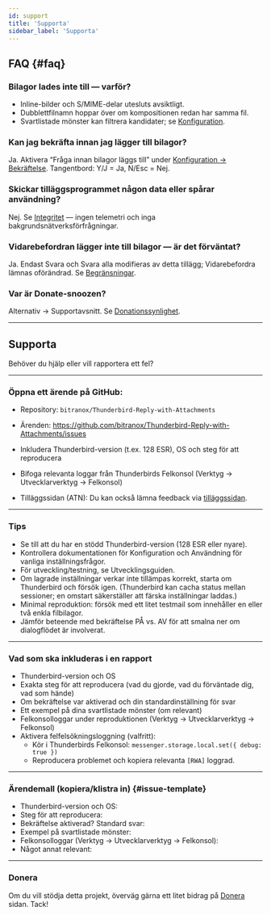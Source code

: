 ```yaml
---
id: support
title: 'Supporta'
sidebar_label: 'Supporta'
---
```


## FAQ {#faq}

### Bilagor lades inte till — varför?

- Inline-bilder och S/MIME-delar utesluts avsiktligt.
- Dubblettfilnamn hoppar över om kompositionen redan har samma fil.
- Svartlistade mönster kan filtrera kandidater; se [Konfiguration](configuration#blacklist-glob-patterns).

### Kan jag bekräfta innan jag lägger till bilagor?

Ja. Aktivera “Fråga innan bilagor läggs till” under [Konfiguration → Bekräftelse](configuration#confirmation). Tangentbord: Y/J = Ja, N/Esc = Nej.

### Skickar tilläggsprogrammet någon data eller spårar användning?

Nej. Se [Integritet](privacy) — ingen telemetri och inga bakgrundsnätverksförfrågningar.

### Vidarebefordran lägger inte till bilagor — är det förväntat?

Ja. Endast Svara och Svara alla modifieras av detta tillägg; Vidarebefordra lämnas oförändrad. Se [Begränsningar](usage#limitations).

### Var är Donate-snoozen?

Alternativ → Supportavsnitt. Se [Donationssynlighet](configuration#donation-visibility).

---

## Supporta

Behöver du hjälp eller vill rapportera ett fel?

---

### Öppna ett ärende på GitHub:

- Repository: `bitranox/Thunderbird-Reply-with-Attachments`
- Ärenden: https://github.com/bitranox/Thunderbird-Reply-with-Attachments/issues
- Inkludera Thunderbird-version (t.ex. 128 ESR), OS och steg för att reproducera
- Bifoga relevanta loggar från Thunderbirds Felkonsol (Verktyg → Utvecklarverktyg → Felkonsol)

- Tilläggssidan (ATN): Du kan också lämna feedback via [tilläggssidan](https://addons.thunderbird.net/thunderbird/addon/reply-with-attachments).

---

### Tips

- Se till att du har en stödd Thunderbird-version (128 ESR eller nyare).
- Kontrollera dokumentationen för Konfiguration och Användning för vanliga inställningsfrågor.
- För utveckling/testning, se Utvecklingsguiden.
- Om lagrade inställningar verkar inte tillämpas korrekt, starta om Thunderbird och försök igen. (Thunderbird kan cacha status mellan sessioner; en omstart säkerställer att färska inställningar laddas.)
- Minimal reproduktion: försök med ett litet testmail som innehåller en eller två enkla filbilagor.
- Jämför beteende med bekräftelse PÅ vs. AV för att smalna ner om dialogflödet är involverat.

---

### Vad som ska inkluderas i en rapport

- Thunderbird-version och OS
- Exakta steg för att reproducera (vad du gjorde, vad du förväntade dig, vad som hände)
- Om bekräftelse var aktiverad och din standardinställning för svar
- Ett exempel på dina svartlistade mönster (om relevant)
- Felkonsolloggar under reproduktionen (Verktyg → Utvecklarverktyg → Felkonsol)
- Aktivera felfelsökningsloggning (valfritt):
  - Kör i Thunderbirds Felkonsol: `messenger.storage.local.set({ debug: true })`
  - Reproducera problemet och kopiera relevanta `[RWA]` loggrad.

---

### Ärendemall (kopiera/klistra in) {#issue-template}

- Thunderbird-version och OS:
- Steg för att reproducera:
- Bekräftelse aktiverad? Standard svar:
- Exempel på svartlistade mönster:
- Felkonsolloggar (Verktyg → Utvecklarverktyg → Felkonsol):
- Något annat relevant:

---

### Donera

Om du vill stödja detta projekt, överväg gärna ett litet bidrag på [Donera](donation) sidan. Tack!
